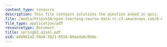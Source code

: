 ```yaml
---
content_type: resource
description: This file contains solutions the question asked in quiz.
file: /media/https%3A/open-learning-course-data-rc.s3.amazonaws.com/6-042j-mathematics-for-computer-science-fall-2005/e88961a250a83921855680aeda0c0b0e_spring02_q1sol.pdf
file_type: application/pdf
resourcetype: Document
title: spring02_q1sol.pdf
uid: e88961a2-50a8-3921-8556-80aeda0c0b0e
---
```

